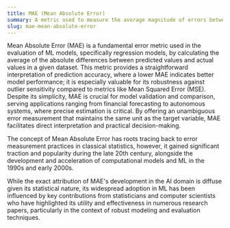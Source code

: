 ```yaml
---
title: MAE (Mean Absolute Error)
summary: A metric used to measure the average magnitude of errors between predicted and actual values in a dataset, indicating how closely a model's predictions align with observed data.
slug: mae-mean-absolute-error
---
```


Mean Absolute Error (MAE) is a fundamental error metric used in the evaluation of ML models, specifically regression models, by calculating the average of the absolute differences between predicted values and actual values in a given dataset. This metric provides a straightforward interpretation of prediction accuracy, where a lower MAE indicates better model performance; it is especially valuable for its robustness against outlier sensitivity compared to metrics like Mean Squared Error (MSE). Despite its simplicity, MAE is crucial for model validation and comparison, serving applications ranging from financial forecasting to autonomous systems, where precise estimation is critical. By offering an unambiguous error measurement that maintains the same unit as the target variable, MAE facilitates direct interpretation and practical decision-making.

The concept of Mean Absolute Error has roots tracing back to error measurement practices in classical statistics, however, it gained significant traction and popularity during the late 20th century, alongside the development and acceleration of computational models and ML in the 1990s and early 2000s.

While the exact attribution of MAE's development in the AI domain is diffuse given its statistical nature, its widespread adoption in ML has been influenced by key contributions from statisticians and computer scientists who have highlighted its utility and effectiveness in numerous research papers, particularly in the context of robust modeling and evaluation techniques.
